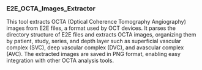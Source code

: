 ### E2E_OCTA_Images_Extractor

This tool extracts OCTA (Optical Coherence Tomography Angiography) images from E2E files, a format used by OCT devices. It parses the directory structure of E2E files and extracts OCTA images, organizing them by patient, study, series, and depth layer such as superficial vascular complex (SVC), deep vascular complex (DVC), and avascular complex (AVC). The extracted images are saved in PNG format, enabling easy integration with other OCTA analysis tools.
